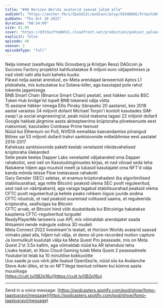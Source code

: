 ```yaml
---
title: "#48 Horizon Worlds avatarid saavad jalad alla"
audioUrl: "https://anchor.fm/s/5ba5d22c/podcast/play/59348605/https%3A%2F%2Fd3ctxlq1ktw2nl.cloudfront.net%2Fstaging%2F2022-9-20%2F1945192d-d760-49fb-8213-f48e81b1be1c.m4a"
pubDate: "Thu Oct 20 2022"
duration: "00:34:09"
size: 61.69 
cover: "https://d3t3ozftmdmh3i.cloudfront.net/production/podcast_uploaded_episode400/15275939/15275939-1666281947673-b91e0dc472b1e.jpg"
explicit: false
episode: 48
season: 2
episodeType: "full"
---
```


Nelja inimest (sealhulgas Nils Grossberg ja Kristjan Ress) DAGcoin ja Success Factory projektist kahtlustatakse 8 miljoni euro väljapetmises ja nad võeti vahi alla kuni kaheks kuuks  
Pärast nelja aastat arendust, ex-Meta arendajad lanseerisid Aptos L1 plokiahela, mis kutsutakse kui Solana-killer, aga kasutajad pole rahul tokenite jagamisega  
BNB Smart Chain (Binance Smart Chain) peatati, sest häkker suutis BSC Token Hub bridge'ist topelt BNB tokeneid välja võtta  
15 aastane häkker nimega Ellis Pinsky (tänaseks 20 aastane), kes 2018 aastal varastas 24 miljonit dollarit Michael Terpin'i kontolt kasutades SIM-swap'i ja social engineering’ut, peab nüüd maksma tagasi 22 miljonit dollarit  
Google hakkab järgmine aasta aktsepteerima krüptoraha pilveteenuste eest maksmisel, kasutades Coinbase Prime teenust  
Nüüd kui Ethereum on PoS, NVIDIA eemaldas kaevandamise piirangud  
Bittrex sai 53 miljonit dollarit trahvi sanktsioonide mittetäitmise eest aastatel 2014-2017  
Kaheksas sanktsioonide pakett keelab venelastel riikidevahelised krüptoraha ülekanded  
Selle peale keelas Dapper Labs venelastel väljakanded oma Dapper rahakotist, sest neil on Kasutustingimustes kirjas, et nad võivad seda teha  
Natukene hiljem aga muutsid meelt ja lubasid kasutajatel oma NFT'd välja kanda mõnda teisse Flow toetavasse rahakotti  
Gary Gensler (SEC) seletas, et enamus krüptorahadest (ka algoritmilised stabiilsusrahad, aga mitte Bitcoin) peaksid olema SEC poolt reguleeritud, sest nad on väärtpaberid, aga varaga tagatud stabiilsusrahad peaksid olema CFTC poolt reguleeritud ja kellele peaks rohkem õigusi juurde andma  
CFTC nõustub, et nad peaksid suuremad volitused saama, et reguleerida krüptoraha, sealhulgas ka Bitcoini  
CFTC arvab, et Bitcoini hind võib duubeldada kui Bitcoiniga hakatakse kauplema CFTC-reguleeritud turgudel  
ReadyPlayerMe lanseeris uue API, mis võimaldab arendajatel saada lihtsamini nende mängule sobiva 3D mudeli  
Meta Connect 2022 livestream'is teatati, et Horizon Worlds avatarid saavad viimaks jalad alla, hiljem tuli välja, et demo oli pre-recorded motion capture  
Ja loomulikult kuulutati välja ka Meta Quest Pro peaseade, mis on Meta Quest 2'st 3.5x kallim, aga võimaldab nüüd ka AR lahendusi teha  
Lisaks teatati, et Xbox Cloud Gaming tuleb Meta Quest 2 peaseadmele  
Youtube’ist leiab ka 10 minutilise kokkuvõtte  
Uus saade ja uus võrk jälle lisatud OpenSea’le, nüüd siis ka Avalanche  
Steve Aoki ütles, et ta on NFT’dega teeniud rohkem kui kümne aasta muusikaga  
[https://cutt.ly/0B2p16u](https://cutt.ly/0B2p16u)  
  
---   
  
Send in a voice message: [https://podcasters.spotify.com/pod/show/fomo-taastusravi/message](https://podcasters.spotify.com/pod/show/fomo-taastusravi/message)